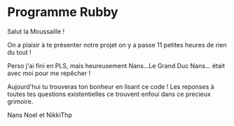 # Programme Rubby

Salut la Moussaille !

On a plaisir à te présenter notre projet on y a passe 11 petites heures de rien du tout !

Perso j'ai fini en PLS, mais heureusement Nans...Le Grand Duc Nans... était avec moi pour me repêcher ! 

Aujourd'hui tu trouveras ton bonheur en lisant ce code ! Les reponses à toutes tes questions existentielles ce trouvent enfoui dans ce precieux grimoire.  

Nans Noel et NikkiThp